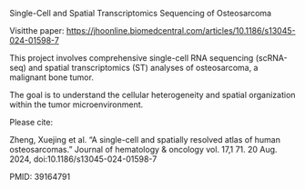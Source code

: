 Single-Cell and Spatial Transcriptomics Sequencing of Osteosarcoma 

Visitthe paper: https://jhoonline.biomedcentral.com/articles/10.1186/s13045-024-01598-7

This project involves comprehensive single-cell RNA sequencing (scRNA-seq) and spatial transcriptomics (ST) analyses of osteosarcoma, a malignant bone tumor. 

The goal is to understand the cellular heterogeneity and spatial organization within the tumor microenvironment.

Please cite:

Zheng, Xuejing et al. “A single-cell and spatially resolved atlas of human osteosarcomas.” Journal of hematology & oncology vol. 17,1 71. 20 Aug. 2024, doi:10.1186/s13045-024-01598-7
        
        
PMID: 39164791
        
        
